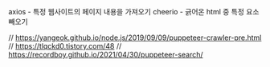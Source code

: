 axios - 특정 웹사이트의 페이지 내용을 가져오기
cheerio - 긁어온 html 중 특정 요소 빼오기

// https://yangeok.github.io/node.js/2019/09/09/puppeteer-crawler-pre.html
// https://tlqckd0.tistory.com/48
// https://recordboy.github.io/2021/04/30/puppeteer-search/
